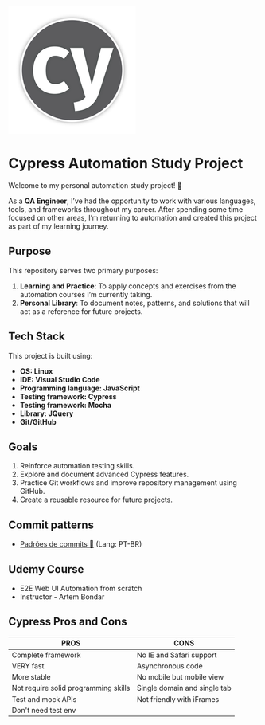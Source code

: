 ![cypress](/cypress/resources/cypress.png)

# Cypress Automation Study Project

Welcome to my personal automation study project! 🎉

As a **QA Engineer**, I’ve had the opportunity to work with various languages, tools, and frameworks throughout my career. After spending some time focused on other areas, I’m returning to automation and created this project as part of my learning journey.

## Purpose

This repository serves two primary purposes:

1. **Learning and Practice**: To apply concepts and exercises from the automation courses I’m currently taking.
2. **Personal Library**: To document notes, patterns, and solutions that will act as a reference for future projects.

## Tech Stack

This project is built using:

- **OS: Linux**
- **IDE: Visual Studio Code**
- **Programming language: JavaScript**
- **Testing framework: Cypress**
- **Testing framework: Mocha**
- **Library: JQuery**
- **Git/GitHub**

## Goals

1. Reinforce automation testing skills.
2. Explore and document advanced Cypress features.
3. Practice Git workflows and improve repository management using GitHub.
4. Create a reusable resource for future projects.

## Commit patterns

- [Padrões de commits 📜](https://github.com/iuricode/padroes-de-commits) (Lang: PT-BR)

## Udemy Course

- E2E Web UI Automation from scratch
- Instructor - Artem Bondar

## Cypress Pros and Cons

| PROS                                 | CONS                         |
|--------------------------------------|------------------------------|
| Complete framework                   | No IE and Safari support     |
| VERY fast                            | Asynchronous code            |
| More stable                          | No mobile but mobile view    |
| Not require solid programming skills | Single domain and single tab |
| Test and mock APIs                   | Not friendly with iFrames    |
| Don't need test env                  |                              |